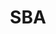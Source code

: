 ---
# This topic lives at
# https://digital.gov/topics/sba

# Topic Title
title: "SBA"

# description — keep it short and clear
summary: ""

# Weight
weight: 1

# For more information on managing topics,
# see https://github.com/GSA/digitalgov.gov/wiki/topics
---